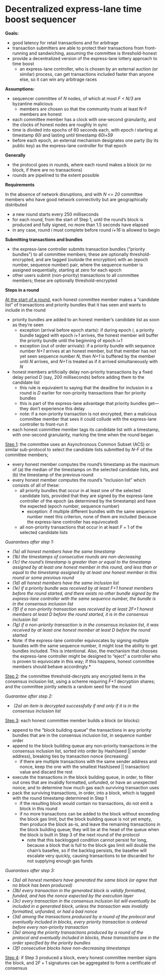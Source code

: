 # Decentralized express-lane time boost sequencer

**Goals:**

- good latency for retail transactions and for arbitrage
- transaction submitters are able to protect their transactions from front-running and sandwiching, assuming the committee is threshold-honest
- provide a decentralized version of the express-lane lottery approach to time boost
  - an express-lane controller, who is chosen by an external auction (or similar) process, can get transactions included faster than anyone else, so it can win any arbitrage races

**Assumptions:**

- sequencer committee of *N* nodes, of which at most *F < N/3* are byzantine malicious
  - members are chosen so that the community trusts at least N-F members are honest
- each committee member has a clock with one-second granularity, and the clocks of honest nodes are roughly in sync
- time is divided into epochs of 60 seconds each, with epoch *i* starting at timestamp *60i* and lasting until timestamp *60i+59*
- before each epoch, an external mechanism designates one party (by its public key) as the express-lane controller for that epoch

**Generally**

- the protocol goes in rounds, where each round makes a block (or no block, if there are no transactions)
- rounds are pipelined to the extent possible

**Requirements**

In the absence of network disruptions, and with *N <= 20* committee members who have good network connectivity but are geographically distributed

- a new round starts every 250 milliseconds
- for each round, from the start of Step 1, until the round’s block is produced and fully signed, no more than 1.5 seconds have elapsed
- in any case, round *i* must complete before round *i+16* is allowed to begin

**Submitting transactions and bundles**

- the express-lane controller submits transaction bundles (”priority bundles”) to all committee members; these are optionally threshold-encrypted, and are tagged (outside the encryption) with an (epoch number, sequence number) pair, where the sequence number is assigned sequentially, starting at zero for each epoch
- other users submit (non-priority) transactions to all committee members; these are optionally threshold-encrypted

**Steps in a round**

<u>At the start of a round</u>, each honest committee member makes a “candidate list” of transactions and priority bundles that it has seen and wants to include in the round

- priority bundles are added to an honest member’s candidate list as soon as they’re seen
  - exception (arrival before epoch starts): if during epoch *i*, a priority bundle tagged with epoch *i+1* arrives, the honest member will buffer the priority bundle until the beginning of epoch *i+1*
  - exception (out of order arrivals): if a priority bundle with sequence number *N+1* arrives at an honest member, but that member has not yet seen sequence number *N*, then *N+1* is buffered by the member until *N* arrives, and *N+1* is treated as if it arrived simultaneously with *N*
- honest members artificially delay non-priority transactions by a fixed delay period *D* (say, 200 milliseconds) before adding them to the candidate list
  - this rule is equivalent to saying that the deadline for inclusion in a round is *D* earlier for non-priority transactions than for priority bundles
  - this is part of the express-lane advantage that priority bundles get—they don’t experience this delay
  - note: if a non-priority transaction is not encrypted, then a malicious committee member that sees it could collude with the express-lane controller to front-run it
- each honest committee member tags its candidate list with a timestamp, with one-second granularity, marking the time when the round began

<u>Step 1</u>: the committee uses an Asynchronous Common Subset (ACS) or similar sub-protocol to select the candidate lists submitted by *N-F* of the committee members;

- every honest member computes the round’s timestamp as the maximum of (a) the median of the timestamps on the selected candidate lists, and (b) the timestamp of the previous round
- every honest member computes the round’s “inclusion list” which consists of all of these:
  - all priority bundles that occur in at least one of the selected candidate lists, provided that they are signed by the express-lane controller of the epoch (as determined by the timestamp) and have the expected (epoch number, sequence number)
    - exception: if multiple different bundles with the same sequence number meet this criterion, none of them are included (because the express-lane controller has equivocated)
  - all non-priority transactions that occur in at least $F+1$ of the selected candidate lists

*Guarantees after step 1:*

- *(1a) all honest members have the same timestamp*
- *(1b) the timestamps of consecutive rounds are non-decreasing*
- *(1c) the round’s timestamp is greater than or equal to the timestamp assigned by at least one honest member in this round, and less than or equal to the timestamp assigned by at least one honest member in this round or some previous round*
- *(1d) all honest members have the same inclusion list*
- *(1e) if a priority bundle was received by at least F+1 honest members before the round started, and there exists no other bundle signed by the express-lane controller with the same sequence number, the bundle is in the consensus inclusion list*
- *(1f) if a non-priority transaction was received by at least 2F+1 honest members at least D before the round started, it is in the consensus inclusion list*
- *(1g) if a non-priority transaction is in the consensus inclusion list, it was received by at least one honest member at least D before the round started*
- Note: if the express-lane controller equivocates by signing multiple bundles with the same sequence number, it might lose the ability to get bundles included. This is intentional. Also, the mechanism that chooses the express-lane controller might be designed to “eject” a controller who is proven to equivocate in this way; if this happens, honest committee members should behave accordingly.*

<u>Step 2</u>: the committee threshold-decrypts any encrypted items in the consensus inclusion list, using a scheme requiring *F+1* decryption shares; and the committee jointly selects a random seed for the round

*Guarantee after step 2:*

- ​	*(2a) an item is decrypted successfully if and only if it is in the consensus inclusion list*

  

<u>Step 3</u>: each honest committee member builds a block (or blocks):

- append to the “block building queue” the transactions in any priority bundles that are in the consensus inclusion list, in sequence number order
- append to the block building queue any non-priority transactions in the consensus inclusion list, sorted into order by Hash(seed || sender address), breaking ties by transaction nonce (increasing)
  - if there are multiple transactions with the same sender address and nonce, keep the one with the smallest Hash(seed || transaction) value and discard the rest
- execute the transactions in the block building queue, in order, to filter out ones that are invalidly formatted, unfunded, or have an unexpected nonce; and to determine how much gas each surviving transaction uses
- pack the surviving transactions, in order, into a block, which is tagged with the round timestamp determined in Step 1
  - if the resulting block would contain no transactions, do not emit a block in this round
  - if no more transactions can be added to the block without exceeding the block gas limit, but the block building queue is not yet empty, then produce the block as-is, and leave the remaining transactions in the block building queue; they will be at the head of the queue when the block is built in Step 3 of the next round of the protocol
    - note that this backlogged condition cannot persist for long, because a block that is full to the block gas limit will double the chain’s basefee, so if the backlog persists, the basefee will escalate very quickly, causing transactions to be discarded for not supplying enough gas funds

*Guarantees after step 3:*

- *(3a) all honest members have generated the same block (or agree that no block has been produced)*
- *(3b) every transaction in the generated block is validly formatted, funded, and has the nonce expected by the execution layer*
- *(3c) every transaction in the consensus inclusion list will eventually be included in a generated block, unless the transaction was invalidly formatted, unfunded, or had a bad nonce*
- *(3d) among the transactions produced by a round of the protocol and eventually included in blocks, every priority transaction is ordered before every non-priority transaction*
- *(3e) among the priority transactions produced by a round of the protocol and eventually included in blocks, those transactions are in the order specified by the priority bundles*
- *(3f) consecutive blocks have non-decreasing timestamps*

<u>Step 4</u>: if Step 3 produced a block, every honest committee member signs the block, and $2F+1$ signatures can be aggregated to form a certificate of consensus
